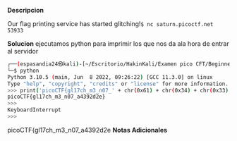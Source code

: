 **Descripcion**

Our flag printing service has started glitching!`$ nc saturn.picoctf.net 53933`

**Solucion**
ejecutamos python para imprimir los que nos da ala hora de entrar al servidor

```bash
┌──(espasandia24㉿kali)-[~/Escritorio/HakinKali/Examen pico CFT/Beginner PicoMIni 2022]
└─$ python
Python 3.10.5 (main, Jun  8 2022, 09:26:22) [GCC 11.3.0] on linux
Type "help", "copyright", "credits" or "license" for more information.
>>> print('picoCTF{gl17ch_m3_n07_' + chr(0x61) + chr(0x34) + chr(0x33) + chr(0x39) + chr(0x32) + chr(0x64) + chr(0x32) + chr(0x65) + '}')
picoCTF{gl17ch_m3_n07_a4392d2e}
>>> 
KeyboardInterrupt
>>> 


```
picoCTF{gl17ch_m3_n07_a4392d2e
**Notas Adicionales**